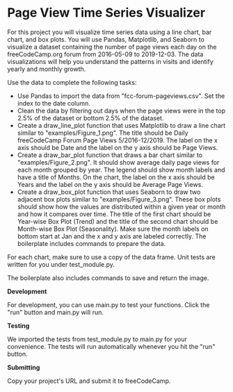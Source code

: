 # Page View Time Series Visualizer

For this project you will visualize time series data using a line chart, bar chart, and box plots. You will use Pandas, Matplotlib, and Seaborn to visualize a dataset containing the number of page views each day on the freeCodeCamp.org forum from 2016-05-09 to 2019-12-03. The data visualizations will help you understand the patterns in visits and identify yearly and monthly growth.

Use the data to complete the following tasks:

+ Use Pandas to import the data from "fcc-forum-pageviews.csv". Set the index to the date column.
+ Clean the data by filtering out days when the page views were in the top 2.5% of the dataset or bottom 2.5% of the dataset.
+ Create a draw_line_plot function that uses Matplotlib to draw a line chart similar to "examples/Figure_1.png". The title should be Daily freeCodeCamp Forum Page Views 5/2016-12/2019. The label on the x axis should be Date and the label on the y axis should be Page Views.
+ Create a draw_bar_plot function that draws a bar chart similar to "examples/Figure_2.png". It should show average daily page views for each month grouped by year. The legend should show month labels and have a title of Months. On the chart, the label on the x axis should be Years and the label on the y axis should be Average Page Views.
+ Create a draw_box_plot function that uses Seaborn to draw two adjacent box plots similar to "examples/Figure_3.png". These box plots should show how the values are distributed within a given year or month and how it compares over time. The title of the first chart should be Year-wise Box Plot (Trend) and the title of the second chart should be Month-wise Box Plot (Seasonality). Make sure the month labels on bottom start at Jan and the x and y axis are labeled correctly. The boilerplate includes commands to prepare the data.

For each chart, make sure to use a copy of the data frame. Unit tests are written for you under test_module.py.

The boilerplate also includes commands to save and return the image.

**Development**

For development, you can use main.py to test your functions. Click the "run" button and main.py will run.

**Testing**

We imported the tests from test_module.py to main.py for your convenience. The tests will run automatically whenever you hit the "run" button.

**Submitting**

Copy your project's URL and submit it to freeCodeCamp.


